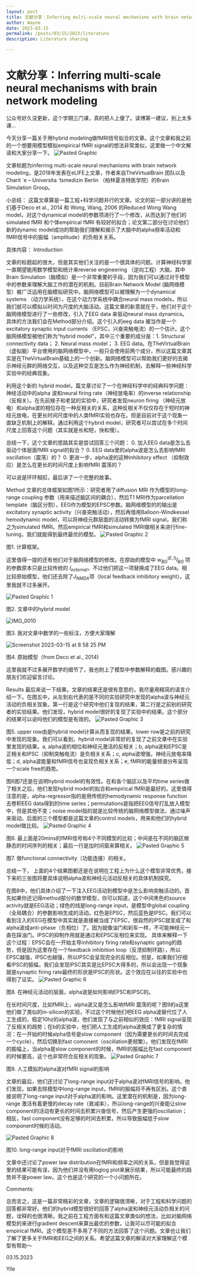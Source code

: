```yaml
---
layout: post
title: 文献分享：Inferring multi-scale neural mechanisms with brain network modeling
author: Wayne
date: 2023-03-15
permalink: /posts/03/15/2023/literature
description: Literature sharing

---
```

# 文献分享：Inferring multi-scale neural mechanisms with brain network modeling

公众号好久没更新，这个学期三门课，真的把人上傻了。读博第一建议，别上太多课…

今天分享一篇关于用hybrid modeling做fMRI信号拟合的文章。这个文章和我之前的一个想要用模型模拟empirical fMRI signal的想法非常类似，这里做一个中文解读和大家分享一下。
![Pasted Graphic](https://user-images.githubusercontent.com/37648360/225517055-7448272d-2317-4565-9359-acca5237c70a.png)


文章标题为inferring multi-scale neural mechanisms with brain network modeling，是2018年发表在eLIFE上文章，作者来自TheVirtualBrain 团队以及Charit  ́ e – Universita ̈ tsmedizin Berlin （柏林夏洛特医学院）的Brain Simulation Group。

小总结：
这篇文章算是一篇工程+科学问题并行的文章。论文的前一部分讲的是他们基于Deco et al., 2014 和 Wong, Wang, 2006 的Reduced Wong Wang model，对这个dynamical model的参数项进行了一个修改，从而达到了他们的simulated fMRI 和个体empirical fMRI 有较好的拟合；论文第二部分在讨论他们新的dynamic model成功的帮助我们理解和揭示了大脑中的alpha频率活动和 fMRI信号中的振幅（amplitude）的负相关关系。

具体内容：
Introduction

文章的标题起的很大，但是其实他们关注的是一个很具体的问题。计算神经科学家一直期望能用数学模型和统计来reverse engineering （逆向工程）大脑，其中Brain Simulation（脑模拟）是一个非常重要的手段，因为我们可以通过对于模型中的参数来理解大脑工作的潜在的机制。目前Brain Network Model (脑网络模型）被广泛运用在脑模拟研究中。脑网络模型可以被理解为一个dynamical systems （动力学系统），在这个动力学系统中耦合neural mass models，所以我们就可以模拟以时间为尺度的大脑活动。这篇文章的新意就在于，他们对于这个脑网络模型进行了一些修改，引入了EEG data 来驱动neural mass dynamics。具体的方法我们会在Method部分介绍。这个引入的eeg data 被当作是一个excitatory synaptic input currents （EPSC，兴奋突触电流）的一个估计。这个脑网络模型被他们称为“hybrid model”，其中三个重要的成分是：1. Structural connectivity data； 2. Neural mass model； 3. EEG data。在TheVirtualBrain （虚拟脑）平台使用的脑网络模型中，一般只会使用前两个成分，所以这篇文章其实是在TheVirtualBrain基础上的一个创新。脑网络模型可以帮助我们更好的去揭示神经元群的网络交互，以及这种交互是怎么作为神经机制，去解释一些神经科学实验中的经典现象。

利用这个新的 hybrid model，篇文章讨论了一个在神经科学中的经典科学问题：神经活动中的alpha 波和neural firing rate（神经放电率）的inverse relationship （反相关）。在先前猴子和老鼠的实验中，研究者发现neuron firing （神经元放电）和alpha波的相位存在一种反相关的关系，这种反相关不仅仅存在于短时的神经元放电，在更长时间尺度中的人类fMRI实验也存在。但是目前对于这个现象一直缺乏机制上的解释。通过利用这个hybrid model，研究者可以尝试在多个时间尺度上回答这个问题（其实就是长和短，快和慢）。

总结一下，这个文章的思路其实是尝试回答三个问题：
	0.	加入EEG data是怎么去驱动个体层面fMRI signal的拟合？
	0.	EEG data里的alpha波是怎么去影响fMRI oscillation（震荡）的？
	0.	更进一步，alpha波的这种inhibitory effect （抑制效应）是怎么在更长的时间尺度上影响fMRI 震荡的？

可以说是环环相扣，最后讲了一个完整的故事。

Method
文章的总体框架如图1所示：研究者用了diffusion MRI 作为模型的long-range coupling 参数（用来描述脑区间的耦合），然后T1 MRI作为parcellation template（脑区分割），EEG作为模型的EPSC参数。脑网络模型的的输出是excitatory synaptic activity（兴奋突触活动），然后再借用Balloon-Windkessel hemodynamic model，可以将神经元群层面的活动转换为fMRI signal，我们称之为simulated fMRI。然后empirical fMRI和simulated fMRI做相关来进行fine-tuning，我们就能得到最终最优的模型。
![Pasted Graphic 2](https://user-images.githubusercontent.com/37648360/225517096-12b1cb19-7927-456a-9019-4e0c077b07c9.png)

图1. 计算框架。

这里值得一提的还有他们对于脑网络模型的修改。在原始的模型中 $w_{BG}^{(E, I)} I_{BG}$ 项的参数原本只是比较传统的 $I_{external}$，不过他们把这一项替换成了EEG data。相比较原始模型，他们还去除了$J_{NMDA}$项（local feedback inhibitory weight）。这里我就不过多展开。


![Pasted Graphic 1](https://user-images.githubusercontent.com/37648360/225517110-6c222faa-a6ea-4a35-b43a-2f94e0250605.png)


图2. 文章中的hybrid model


![IMG_0010](https://user-images.githubusercontent.com/37648360/225517124-7e8d7e98-9ec4-45a5-b9b5-92001ca98e23.PNG)

图3. 我对文章中数学的一些标注，方便大家理解 

![Screenshot 2023-03-15 at 8 58 25 PM](https://user-images.githubusercontent.com/37648360/225517137-ae4e019f-71ef-4047-9f14-4eaeea69d05c.png)  


图4. 原始模型（from Deco et al., 2014)

这里我就不过多展开数学的细节了，我也附上了模型中参数解释的截图。感兴趣的朋友们欢迎留言讨论。

Results
最后来说一下结果。文章的结果还是很有意思的，我尽量用精简的语言介绍一下。在图五中，从左到右代表的是不同的实验研究中发现的alpha波与神经元活动的负相关现象。第一行是这个研究中他们复现的结果，第二行是之前别的研究者的实验结果。他们发现，hybrid model很好的复现了实验中的结果。这个部分的结果可以说吗他们的模型是有效的。
![Pasted Graphic 3](https://user-images.githubusercontent.com/37648360/225517285-90a44b27-3889-4b71-97dd-f8622181c5d1.png)

图5. upper row由是hybrid model计算从而复现的结果。lower row是之前的研究中发现的现象。我们可以看到，hybrid model非常好的复现了之前文章中在实验里发现的结果。a, alpha波的相位和神经元激活的反相关；b, alpha波和EPSC是正相关和IPSC（抑制突触电流）是负相关关系；c, alpha波增强，神经元放电率降低；d, alpha波能量和fMRI信号也呈现负相关关系；e, fMRI的能量频谱分布呈现一个scale free的趋势。

图6图7还是在说明hybrid model的有效性。在和各个脑区以及平均time series做了相关之后，他们发现hybrid model的拟合和empirical fMRI是最好的。这里值得注意的是，alpha-regressor指的是用传统的hemodynamic response function去卷积EEG data得到的time series；permutations是指把EEG信号打乱放入模型中，但是其他不变；noise model指的就是比较传统的脑网络模型做法，通过噪声来驱动。后面的三个模型都是这篇文章的control models，用来和他们的hybrid model做比较。
![Pasted Graphic 4](https://user-images.githubusercontent.com/37648360/225517299-9337903d-4f4f-4dbb-9849-2d0de0156eb3.png)

图6. 最上面是20mins的fMRI信号和4个不同模型的比较；中间是在不同的脑区做静态的时间序列的相关；最后一行是加时间窗来算相关。
![Pasted Graphic 5](https://user-images.githubusercontent.com/37648360/225517328-5f1ad9c5-d42b-4213-97b8-1fab311cbef9.png)

图7. 做functional connectivity（功能连接）的相关。

总结一下， 上面的4个结果图都还是在说明在工程上为什么这个模型非常优秀。接下来的三张图将要具体说明alpha波和神经元活动反相关的具体机制探究。

在图8中，他们具体介绍了一下注入EEG活动到模型中是怎么影响突触活动的。首先如果你还记得method部分的数学模型，你可以知道，这个中间黑色的source activity就是EEG活动；绿色的线是long-range input，是模型中global coupling（全局耦合）的参数影响生成的活动。红色是EPSC，然后蓝色是IPSC。我们可以看到注入的EEG在模型中其实就是直接被当成了EPSC，很自然的IPSC就变成了和alpha波成anti-phase（负相位）了。因为就像油门和刹车一样，不可能神经元一直在踩油门。IPSC的抑制作用就是通过和EPSC反相位来实现。
具体来解释一下这个过程：EPSC会在一开始主导inhibitory firing rate和synaptic gating的趋势，但是因为这里存在一个feedback inhibition loop（反溃抑制环路），所以EPSC越强，IPSC也越强，所以IPSC会呈现完全的反相位。但是，如果我们仔细看IPSC的振幅，我们会发现IPSC其实是比EPSC大得多的，所以会出现一个现象就是synaptic firing rate最终的形状是IPSC的形状。这个效应在以往的实验中也得到了证实。
![Pasted Graphic 6](https://user-images.githubusercontent.com/37648360/225517373-4087714a-d472-4b34-8f09-b410eb6f6cc3.png)

图8. 在神经元活动的层面，alpha波是如何影响EPSC和IPSC的。

在长时间尺度，比如fMRI上，alpha波又是怎么影响fMRI 震荡的呢？图9的a这里他们做了类似的in-silicon的实验，不过这个时候他们吧EEG alpha波替代位了人工生成的，稳定10hz的alpha波，他们发现了与之前相似的效应：fMRI signal呈现了反相关的趋势；在b的实验中，他们把人工生成的alpha波换成了更复杂的情况：在一开始的时候alpha信号是slow component（因为需要更长的时间去完成一个cycle），然后切换到fast comonent（oscillation更频繁）。他们发现在fMRI的振幅上，当alpha是slow component的时候，fMRI的振幅比在fast component的时候要高，这个也非常符合反相关的现象。
![Pasted Graphic 7](https://user-images.githubusercontent.com/37648360/225517404-ac8dd787-c9e7-490b-9580-53aa7756ae7c.png)

图9. 人工模拟的alpha波对fMRI signal的影响

文章的最后，他们还讨论了long-range input对于alpha波对fMRI信号的影响。他们发现，如果去除模型中long-range input，fMRI的振幅将不再有区别。这个直接说明了long-range input对于alpha波的影响。这里潜在的机制是，因为long-range 激活有着更慢的decay rate（衰减率），所以long-range的兴奋能让slow component的活动有更长的时间去积累兴奋信号，然后产生更强的oscillation；相反，fast component没有足够的时间去积累，所以导致振幅低于slow component时候的活动。

![Pasted Graphic 8](https://user-images.githubusercontent.com/37648360/225517417-261cd39e-a292-4253-8213-8c56b4bf98d1.png)

图10. long-range input对于fMRI oscillation的影响

文章中还讨论了power law distribution在fMRI和频率之间的关系，但是我觉得这里的结果可能有误，因为他们并没有用loglog plot来展示结果，所以可能最终的趋势并不是power law。这个也是这个研究的一个小问题所在。

Comments:

总而言之，这是一篇非常精彩的文章，文章的逻辑很清晰，对于工程和科学问题的回答都非常好。他们的hybrid模型很好的回答了alpha波和神经元活动负相关的问题，诠释的也很清晰。我之前在工程方面有和这篇文章类似的想法，比如对脑网络模型的来进行gradient descent来算出最优的参数，让我可以尽可能的拟合empirical fMRI。这个模型差不多用了不同的方法回答了这个问题。文章也让我们了解了更多关于fMRI和EEG之间的关系。希望这篇文章的解读对大家理解这个模型有帮助～

03.15.2023

Yile
